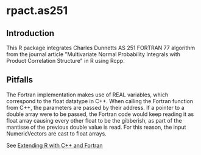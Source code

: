 # rpact.as251

## Introduction

This R package integrates Charles Dunnetts AS 251 FORTRAN 77 algorithm from the journal article "Multivariate Normal Probability Integrals with Product Correlation Structure" in R using Rcpp. 

## Pitfalls

The Fortran implementation makes use of REAL variables, which correspond to the float datatype in C++.
When calling the Fortran function from C++, the parameters are passed by their address.
If a pointer to a double array were to be passed, the Fortran code would keep reading it as float array causing every other float to be the gibberish, as part of the mantisse of the previous double value is read.
For this reason, the input NumericVectors are cast to float arrays. 

See [Extending R with C++ and Fortran](https://gallery.rcpp.org/articles/Combining-R-with-Cpp-and-Fortran/)
